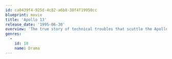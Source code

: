 ```yaml
---
id: ca0439f4-925d-4c82-a6b8-38f4f19950cc
blueprint: movie
title: 'Apollo 13'
release_date: '1995-06-30'
overview: 'The true story of technical troubles that scuttle the Apollo 13 lunar mission in 1971, risking the lives of astronaut Jim Lovell and his crew, with the failed journey turning into a thrilling saga of heroism. Drifting more than 200,000 miles from Earth, the astronauts work furiously with the ground crew to avert tragedy.'
genres:
  -
    id: 18
    name: Drama
---
```


